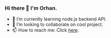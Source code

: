 ### Hi there 👋 I'm Orhan.

- 🌱 I’m currently learning node.js backend API.
- 👯 I’m looking to collaborate on cool project.
- 📫 How to reach me: Click [here](https://orhankadirov.github.io/portfolio-website/).

<!--
**OrhanKadirov/OrhanKadirov** is a ✨ _special_ ✨ repository because its `README.md` (this file) appears on your GitHub profile.

Here are some ideas to get you started:

- 🔭 I’m currently working on ...
- 🌱 I’m currently learning ...
- 👯 I’m looking to collaborate on ...
- 🤔 I’m looking for help with ...
- 💬 Ask me about ...
- 📫 How to reach me: ...
- 😄 Pronouns: ...
- ⚡ Fun fact: ...
-->
